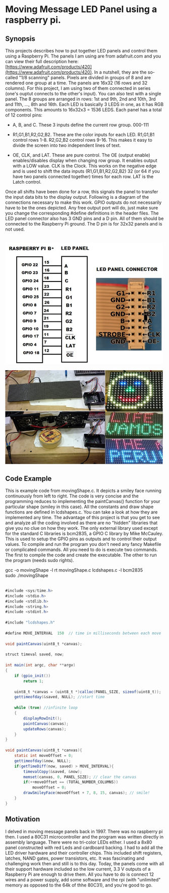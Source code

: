# Moving Message LED Panel using a raspberry pi.

## Synopsis

This projects describes how to put together LED panels and control them using a Raspberry Pi. The panels I am using are from adafruit.com and you can view their full description here: [https://www.adafruit.com/products/420](https://www.adafruit.com/products/420).
In a nutshell, they are the so-called "1/8 scanning" panels. Pixels are divided in groups of 8 and are rendered one group at a time. The panels are 16x32 (16 rows and 32 columns). For this project, I am using two of them connected in series (one's ouptut connects to the other's input). You can also test with a single panel. The 8 groups are arranged in rows: 1st and 9th, 2nd and 10th, 3rd and 11th, ..., 8th and 16th.
Each LED is basically 3 LEDS in one, as it has RGB components. This amounts to 16x32x3 = 1536 LEDS.
Each panel has a total of 12 control pins:

* A, B, and C. These 3 inputs define the current row group. 000-111 

* R1,G1,B1,R2,G2,B2. These are the color inputs for each LED. R1,G1,B1 control rows 1-8. R2,G2,B2 control rows 9-16. This makes it easy to divide the screen into two independent lines of text.

* OE, CLK, and LAT. These are pure control. The OE (output enable) enables/disables display when changing row group. It enables output with a LOW value. CLK is the Clock. This works on the negative edge and is used to shift the data inputs (R1,G1,B1,R2,G2,B2) 32 (or 64 if you have two panels connected together) times for each row.
LAT is the Latch control. 

Once all shifts have been done for a row, this signals the panel to transfer the input data bits to the display output. Following is a diagram of the connections necessary to make this work. GPIO outputs do not necessarily have to be the ones depicted. Any free output port will do, just make sure you change the corresponding #define definitions in the header files. The LED panel connector also has 3 GND pins and a D pin. All of them should be connected to the Raspberry Pi ground. The D pin is for 32x32 panels and is not used.  
<br><br>
<img src="/images/connections.jpg" width="500">
<br><br>
<img src="/images/connections2.jpg" width="500">

## Code Example

This is example code from movingShape.c. It depicts a smiley face running continuously from left to right. The code is very concise and the programming reduces to implementing the paintCanvas() function for your particular shape (smiley in this case). All the constants and draw shape functions are defined in lcdshapes.c. You can take a look at how they are implemented any time. The advantage of this project is that you get to see and analyze all the coding involved as there are no "hidden" libraries that give you no clue on how they work. The only external library used except for the standard C libraries is bcm2835, a GPIO C library by Mike McCauley. This is used to setup the GPIO pins as outputs and to control their output values. 
To compile and run the program you don't need any fancy Makefile or complicated commands. All you need to do is execute two commands. The first to compile the code and create the executable. The other to run the program (needs sudo rights).

gcc -o movingShape -l rt movingShape.c lcdshapes.c -l bcm2835 <br>
sudo ./movingShape

```java

#include <sys/time.h>
#include <stdio.h>
#include <stdlib.h>
#include <string.h>
#include <stdint.h>

#include "lcdshapes.h"

#define MOVE_INTERVAL  150  // time in milliseconds between each move

void paintCanvas(uint8_t *canvas);

struct timeval saved, now;

int main(int argc, char **argv)
{
	if (gpio_init())
		return 1;

	uint8_t *canvas = (uint8_t *)calloc(PANEL_SIZE, sizeof(uint8_t));
	gettimeofday(&saved, NULL); //start time

	while (true) //infinite loop
	{
		displayRowInit();
		paintCanvas(canvas);
		updateRows(canvas);
	}
}

void paintCanvas(uint8_t *canvas){
	static int moveOffset = 0;
	gettimeofday(&now, NULL);
	if(getTimeDiff(now, saved) > MOVE_INTERVAL){
		timevalCopy(&saved, &now);
		memset(canvas, 0, PANEL_SIZE); // clear the canvas
		if(++moveOffset == (TOTAL_NUMBER_COLUMNS))
			moveOffset = 0;
		drawSmileyFace(moveOffset + 7, 8, 15, canvas); // smile!
	}
}

```
## Motivation

I delved in moving message panels back in 1997. There was no raspberry pi then. I used a 80C31 microcontroller and the program was written directly in assembly language. There were no tri-color LEDs either. I used a 8x80 panel constructed with red Leds and cardboard backing. I had to add all the LED driver hardware and their controller chips. This included shift registers, latches, NAND gates, power transistors, etc. It was fascinating and challenging work then and still is to this day. Today, the panels come with all their support hardware included so the low current, 3.3 V outputs of a Raspberry Pi are enough to drive them. All you have to do is connect 12 wires and a power supply, add some software and the rpi (with "unlimited" memory as opposed to the 64k of thhe 80C31), and you're good to go.

